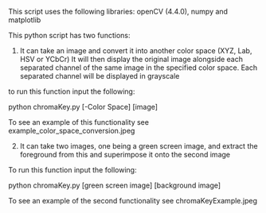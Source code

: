 This script uses the following libraries: openCV (4.4.0), numpy and matplotlib

This python script has two functions:

1. It can take an image and convert it into another color space (XYZ, Lab, HSV or YCbCr)
It will then display the original image alongside each separated channel of the same image in the specified color space.
Each separated channel will be displayed in grayscale

to run this function input the following:

python chromaKey.py [-Color Space] [image]

To see an example of this functionality see example_color_space_conversion.jpeg

2. It can take two images, one being a green screen image, and extract the foreground from this and superimpose it onto the second image

To run this function input the following:

python chromaKey.py [green screen image] [background image]

To see an example of the second functionality see chromaKeyExample.jpeg
